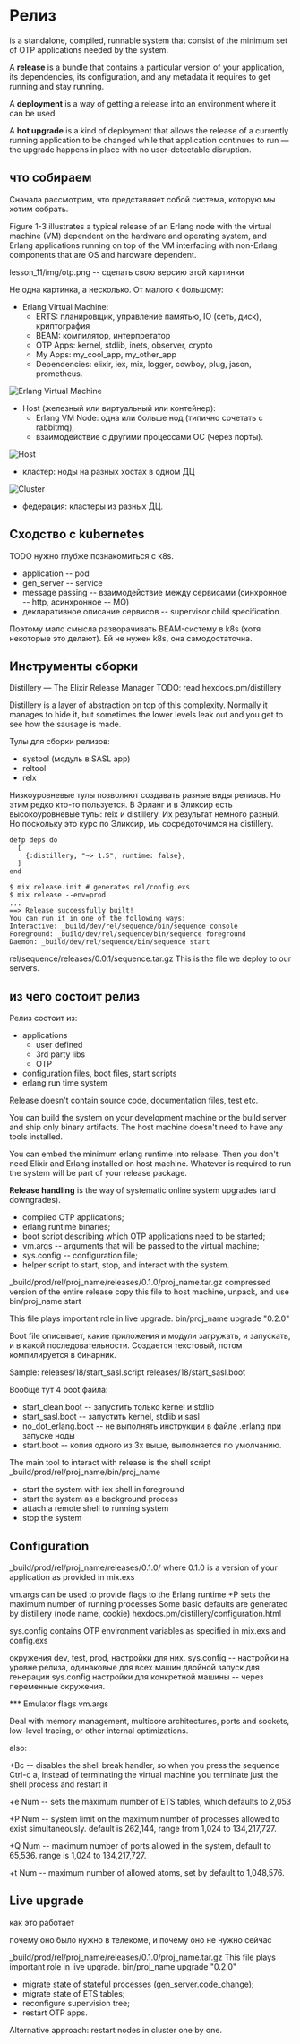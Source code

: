 # Релиз

is a standalone, compiled, runnable system
that consist of the minimum set of OTP applications needed by the system.


A **release** is a bundle that contains a particular version of your application,
its dependencies, its configuration,
and any metadata it requires to get running and stay running.

A **deployment** is a way of getting a release into an environment where it can be used.

A **hot upgrade** is a kind of deployment that allows the release of a currently running application
to be changed while that application continues to run —
the upgrade happens in place with no user-detectable disruption.


## что собираем

Сначала рассмотрим, что представляет собой система, которую мы хотим собрать.

Figure 1-3 illustrates a typical release of an Erlang node with the virtual machine (VM) dependent on the hardware and operating system, and Erlang applications running on top of the VM interfacing with non-Erlang components that are OS and hardware dependent.

lesson_11/img/otp.png -- сделать свою версию этой картинки

Не одна картинка, а несколько. От малого к большому:

+ Erlang Virtual Machine:
  - ERTS: планировщик, управление памятью, IO (сеть, диск), криптография
  - BEAM: компилятор, интерпретатор
  - OTP Apps: kernel, stdlib, inets, observer, crypto
  - My Apps: my_cool_app, my_other_app
  - Dependencies: elixir, iex, mix, logger, cowboy, plug, jason, prometheus.

![Erlang Virtual Machine](./img/otp.png)

+ Host (железный или виртуальный или контейнер):
  - Erlang VM Node: одна или больше нод (типично сочетать с rabbitmq),
  - взаимодействие с другими процессами ОС (через порты).

![Host](./img/host.png)

+ кластер: ноды на разных хостах в одном ДЦ

![Cluster](./img/cluster.png)

- федерация: кластеры из разных ДЦ.


## Сходство с kubernetes

TODO нужно глубже познакомиться с k8s.

- application -- pod
- gen_server -- service
- message passing -- взаимодействие между сервисами (синхронное -- http, асинхронное -- MQ)
- декларативное описание сервисов -- supervisor child specification.

Поэтому мало смысла разворачивать BEAM-систему в k8s (хотя некоторые это делают). Ей не нужен k8s, она самодостаточна.


## Инструменты сборки

Distillery — The Elixir Release Manager
TODO: read hexdocs.pm/distillery

Distillery is a layer of abstraction on top of this complexity.
Normally it manages to hide it, but sometimes the lower levels leak out
and you get to see how the sausage is made.

Тулы для сборки релизов:
- systool (модуль в SASL app)
- reltool
- relx

Низкоуровневые тулы позволяют создавать разные виды релизов. Но этим редко кто-то пользуется.
В Эрланг и в Эликсир есть высокоуровневые тулы: relx и distillery. Их результат немного разный.
Но поскольку это курс по Эликсир, мы сосредоточимся на distillery.


```
defp deps do
  [
    {:distillery, "~> 1.5", runtime: false},
  ]
end

$ mix release.init # generates rel/config.exs
$ mix release --env=prod
...
==> Release successfully built!
You can run it in one of the following ways:
Interactive: _build/dev/rel/sequence/bin/sequence console
Foreground: _build/dev/rel/sequence/bin/sequence foreground
Daemon: _build/dev/rel/sequence/bin/sequence start
```

rel/sequence/releases/0.0.1/sequence.tar.gz
This is the file we deploy to our servers.


## из чего состоит релиз

Релиз состоит из:
- applications
  - user defined
  - 3rd party libs
  - OTP
- configuration files, boot files, start scripts
- erlang run time system

Release doesn't contain source code, documentation files, test etc.

You can build the system on your development machine or the build server and ship only binary artifacts.
The host machine doesn't need to have any tools installed.

You can embed the minimum erlang runtime into release. Then you don't need Elixir and Erlang installed on host machine. Whatever is required to run the system will be part of your release package.

**Release handling** is the way of systematic online system upgrades (and downgrades).

- compiled OTP applications;
- erlang runtime binaries;
- boot script describing which OTP applications need to be started;
- vm.args -- arguments that will be passed to the virtual machine;
- sys.config -- configuration file;
- helper script to start, stop, and interact with the system.

_build/prod/rel/proj_name/releases/0.1.0/proj_name.tar.gz
compressed version of the entire release
copy this file to host machine, unpack, and use bin/proj_name start

This file plays important role in live upgrade.
bin/proj_name upgrade "0.2.0"

Boot file описывает, какие приложения и модули загружать, и запускать, и в какой последовательности.
Создается текстовый, потом компилируется в бинарник.

Sample:
releases/18/start_sasl.script
releases/18/start_sasl.boot

Вообще тут 4 boot файла:
- start_clean.boot -- запустить только kernel и stdlib
- start_sasl.boot -- запустить kernel, stdlib и sasl
- no_dot_erlang.boot -- не выполнять инструкции в файле .erlang при запуске ноды
- start.boot -- копия одного из 3х выше, выполняется по умолчанию.

The main tool to interact with release is the shell script
_build/prod/rel/proj_name/bin/proj_name

- start the system with iex shell in foreground
- start the system as a background process
- attach a remote shell to running system
- stop the system


## Configuration

_build/prod/rel/proj_name/releases/0.1.0/
where 0.1.0 is a version of your application as provided in mix.exs

vm.args
can be used to provide flags to the Erlang runtime
+P sets the maximum number of running processes
Some basic defaults are generated by distillery (node name, cookie)
hexdocs.pm/distillery/configuration.html

sys.config
contains OTP environment variables as specified in mix.exs and config.exs

окружения dev, test, prod, настройки для них.
sys.config -- настройки на уровне релиза, одинаковые для всех машин
двойной запуск для генерации sys.config
настройки для конкретной машины -- через переменные окружения.

*** Emulator flags
vm.args

Deal with memory management, multicore architectures, ports and sockets, low-level tracing, or other internal optimizations.

also:

+Bc -- disables the shell break handler, so when you press the sequence Ctrl-c a,
instead of terminating the virtual machine you terminate just the shell process and restart it

+e Num -- sets the maximum number of ETS tables, which defaults to 2,053

+P Num -- system limit on the maximum number of processes allowed to exist simultaneously.
default is 262,144, range from 1,024 to 134,217,727.

+Q Num -- maximum number of ports allowed in the system,
default to 65,536. range is 1,024 to 134,217,727.

+t Num -- maximum number of allowed atoms, set by default to 1,048,576.


## Live upgrade

как это работает

почему оно было нужно в телекоме, и почему оно не нужно сейчас

_build/prod/rel/proj_name/releases/0.1.0/proj_name.tar.gz
This file plays important role in live upgrade.
bin/proj_name upgrade "0.2.0"

- migrate state of stateful processes (gen_server.code_change);
- migrate state of ETS tables;
- reconfigure supervision tree;
- restart OTP apps.

Alternative approach: restart nodes in cluster one by one.


